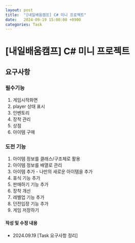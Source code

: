 ```yaml
---
layout: post
title:  "[내일배움캠프] C# 미니 프로젝트"
date:   2024-09-19 15:00:00 +0900
categories: Task
---
```


# [내일배움캠프] C# 미니 프로젝트
## 요구사항
### 필수기능
1. 게임시작화면
2. player 상태 표시
3. 인벤토리
4. 장착 관리
5. 상점
6. 아이템 구매
### 도전 기능
1. 아이템 정보를 클래스/구조체로 활용
2. 아이템 정보를 배열로 관리
3. 아이템 추가 - 나만의 새로운 아이템을 추가
4. 휴식 기능 추가
5. 판매하기 기능 추가
6. 장착 개선
7. 레벨업 기능 추가
8. 던전입장 기능 추가
9. 게임 저장하기



#### 작성 및 수정 내용
- 2024.09.19 \[Task 요구사항 정리\]
